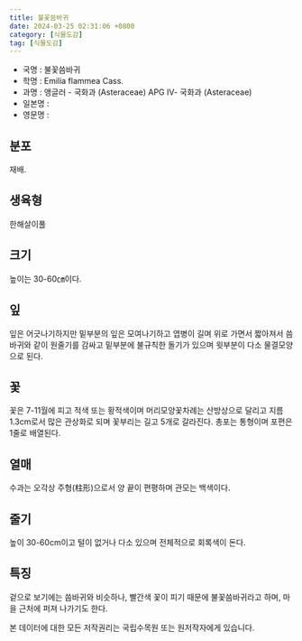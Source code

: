 ```yaml
---
title: 불꽃씀바귀
date: 2024-03-25 02:31:06 +0800
category: [식물도감]
tag: [식물도감]
---
```




- 국명 : 불꽃씀바귀
- 학명 : Emilia flammea Cass.
- 과명 : 앵글러 - 국화과 (Asteraceae) APG Ⅳ- 국화과 (Asteraceae)
- 일본명 : 
- 영문명 : 


## 분포
재배.
## 생육형
한해살이풀
## 크기
높이는 30-60㎝이다.
## 잎
잎은 어긋나기하지만 밑부분의 잎은 모여나기하고 엽병이 길며 위로 가면서 짧아져서 씀바귀와 같이 원줄기를 감싸고 밑부분에 불규칙한 돌기가 있으며 윗부분이 다소 물결모양으로 된다.
## 꽃
꽃은 7-11월에 피고 적색 또는 황적색이며 머리모양꽃차례는 산방상으로 달리고 지름 1.3cm로서 많은 관상화로 되며 꽃부리는 길고 5개로 갈라진다. 총포는 통형이며 포편은 1줄로 배열된다.
## 열매
수과는 오각상 주형(柱形)으로서 양 끝이 편평하며 관모는 백색이다.
## 줄기
높이 30-60cm이고 털이 없거나 다소 있으며 전체적으로 회록색이 돈다.
## 특징
겉으로 보기에는 씀바귀와 비슷하나, 빨간색 꽃이 피기 때문에 불꽃씀바귀라고 하며, 마을 근처에 퍼져 나가기도 한다.






본 데이터에 대한 모든 저작권리는 국립수목원 또는 원저작자에게 있습니다.
